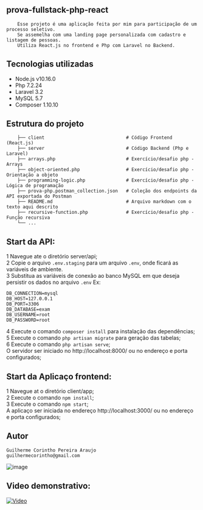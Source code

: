 ## prova-fullstack-php-react

```
    Esse projeto é uma aplicação feita por mim para participação de um processo seletivo.
    Se assemelha com uma landing page personalizada com cadastro e listagem de pessoas. 
    Utiliza React.js no frontend e Php com Laravel no Backend. 
```

## Tecnologias utilizadas
- Node.js v10.16.0
- Php 7.2.24
- Laravel 3.2
- MySQL 5.7
- Composer 1.10.10

## Estrutura do projeto

```
    ├── client                              # Código Frontend (React.js)
    ├── server                              # Código Backend (Php e Laravel)
    ├── arrays.php                          # Exercício/desafio php - Arrays
    ├── object-oriented.php                 # Exercício/desafio php - Orientação a objeto
    ├── programming-logic.php               # Exercício/desafio php - Lógica de programação
    ├── prova-php.postman_collection.json   # Coleção dos endpoints da API exportada do Postman
    ├── README.md                           # Arquivo markdown com o texto aqui descrito
    ├── recursive-function.php              # Exercício/desafio php - Função recursiva
    └── ...
```

## Start da API:
1 Navegue ate o diretório server/api;  
2 Copie o arquivo `.env.staging` para um arquivo `.env`, onde ficará as variáveis de ambiente.  
3 Substitua as variáveis de conexão ao banco MySQL em que deseja persistir os dados no arquivo `.env` Ex:  

    DB_CONNECTION=mysql  
    DB_HOST=127.0.0.1  
    DB_PORT=3306  
    DB_DATABASE=exam  
    DB_USERNAME=root  
    DB_PASSWORD=root  
    
4 Execute o comando `composer install` para instalação das dependências;      
5 Execute o comando `php artisan migrate` para geração das tabelas;  
6 Execute o comando `php artisan serve`;  
O servidor ser iniciado no http://localhost:8000/ ou no endereço e porta configurados;  

## Start da Aplicaço frontend:
1 Navegue at o diretório client/app;  
2 Execute o comando `npm install`;  
3 Execute o comando `npm start`;  
A aplicaço ser iniciada no endereço http://localhost:3000/ ou no endereço e porta configurados;  


## Autor

    Guilherme Corintho Pereira Araujo
    guilhermecorintho@gmail.com
    
![image](https://drive.google.com/uc?export=view&id=1By1vd3I5HTT94ZRxNBUSW05MqkW_iUgv)  

## Video demonstrativo:

[![Video](https://img.youtube.com/vi/iMz8NmgB-_U/0.jpg)](https://www.youtube.com/watch?v=iMz8NmgB-_U)
